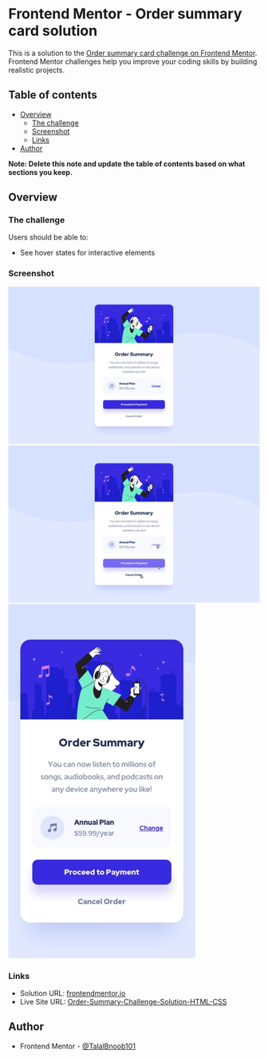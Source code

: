 # Frontend Mentor - Order summary card solution

This is a solution to the [Order summary card challenge on Frontend Mentor](https://www.frontendmentor.io/challenges/order-summary-component-QlPmajDUj). Frontend Mentor challenges help you improve your coding skills by building realistic projects. 

## Table of contents

- [Overview](#overview)
  - [The challenge](#the-challenge)
  - [Screenshot](#screenshot)
  - [Links](#links)
- [Author](#author)

**Note: Delete this note and update the table of contents based on what sections you keep.**

## Overview

### The challenge

Users should be able to:

- See hover states for interactive elements

### Screenshot

![desktop](/images/desktop-design.jpg)
![active-states](/images/active-states.jpg)
![mobile](/images/mobile-design.jpg)


### Links

- Solution URL: [frontendmentor.io](https://www.frontendmentor.io/solutions/order-summary-challenge-solution-html-css-TExZz3B0F)
- Live Site URL: [Order-Summary-Challenge-Solution-HTML-CSS](https://talalbnoob.github.io/Order-Summary-Challenge-Solution-HTML-CSS/)


## Author

- Frontend Mentor - [@TalalBnoob101](https://www.frontendmentor.io/profile/TalalBnoob101)
